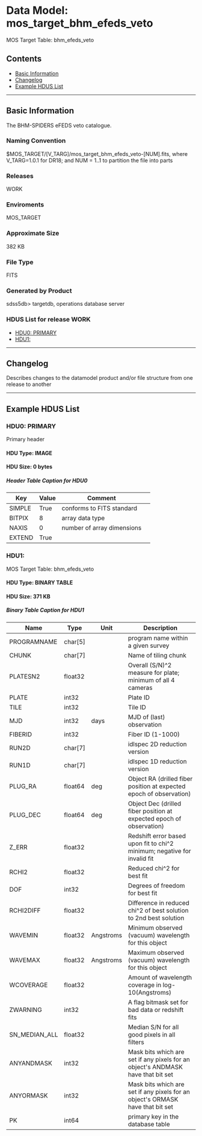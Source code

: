 # Data Model: mos_target_bhm_efeds_veto


MOS Target Table: bhm_efeds_veto


## Contents
- [Basic Information](#basic-information)
- [Changelog](#changelog)
- [Example HDUS List](#example-hdus-list)

---

## Basic Information
The BHM-SPIDERS eFEDS veto catalogue.

### Naming Convention
$MOS_TARGET/[V_TARG]/mos_target_bhm_efeds_veto-[NUM].fits, where V_TARG=1.0.1 for DR18; and NUM = 1..1 to partition the file into parts

### Releases
WORK

### Enviroments
MOS_TARGET

### Approximate Size
382 KB

### File Type
FITS

### Generated by Product
sdss5db> targetdb, operations database server

### HDUS List for release WORK
  - [HDU0: PRIMARY](#hdu0-primary)
  - [HDU1: ](#hdu1-)

---

## Changelog
Describes changes to the datamodel product and/or file structure from one release to another

---
## Example HDUS List

### HDU0: PRIMARY
Primary header

#### HDU Type: IMAGE
#### HDU Size:  0 bytes

##### Header Table Caption for HDU0
Key | Value | Comment | |
| --- | --- | --- | --- |
| SIMPLE | True | conforms to FITS standard |
| BITPIX | 8 | array data type |
| NAXIS | 0 | number of array dimensions |
| EXTEND | True |  |



### HDU1: 
MOS Target Table: bhm_efeds_veto

#### HDU Type: BINARY TABLE
#### HDU Size:  371 KB

##### Binary Table Caption for HDU1
Name | Type | Unit | Description |
| --- | --- | --- | --- |
 | PROGRAMNAME | char[5] |  | program name within a given survey |
 | CHUNK | char[7] |  | Name of tiling chunk |
 | PLATESN2 | float32 |  | Overall (S/N)^2 measure for plate; minimum of all 4 cameras |
 | PLATE | int32 |  | Plate ID |
 | TILE | int32 |  | Tile ID |
 | MJD | int32 | days | MJD of (last) observation |
 | FIBERID | int32 |  | Fiber ID (1-1000) |
 | RUN2D | char[7] |  | idlspec 2D reduction version |
 | RUN1D | char[7] |  | idlspec 1D reduction version |
 | PLUG_RA | float64 | deg | Object RA (drilled fiber position at expected epoch of observation) |
 | PLUG_DEC | float64 | deg | Object Dec (drilled fiber position at expected epoch of observation) |
 | Z_ERR | float32 |  | Redshift error based upon fit to chi^2 minimum; negative for invalid fit |
 | RCHI2 | float32 |  | Reduced chi^2 for best fit |
 | DOF | int32 |  | Degrees of freedom for best fit |
 | RCHI2DIFF | float32 |  | Difference in reduced chi^2 of best solution to 2nd best solution |
 | WAVEMIN | float32 | Angstroms | Minimum observed (vacuum) wavelength for this object |
 | WAVEMAX | float32 | Angstroms | Maximum observed (vacuum) wavelength for this object |
 | WCOVERAGE | float32 |  | Amount of wavelength coverage in log-10(Angstroms) |
 | ZWARNING | int32 |  | A flag bitmask set for bad data or redshift fits |
 | SN_MEDIAN_ALL | float32 |  | Median S/N for all good pixels in all filters |
 | ANYANDMASK | int32 |  | Mask bits which are set if any pixels for an object's ANDMASK have that bit set |
 | ANYORMASK | int32 |  | Mask bits which are set if any pixels for an object's ORMASK have that bit set |
 | PK | int64 |  | primary key in the database table |


